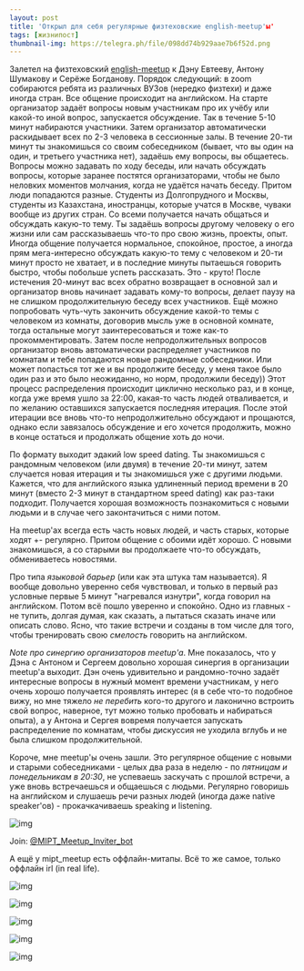 ```yaml
---
layout: post
title: 'Открыл для себя регулярные физтеховские english-meetup'ы'
tags: [жизнипост]
thumbnail-img: https://telegra.ph/file/098dd74b929aae7b6f52d.png
---
```


Залетел на физтеховский [english-meetup](https://t.me/mipt_meetup) к Дэну Евтееву, Антону Шумакову и Серёже Богданову. Порядок следующий: в zoom собираются ребята из различных ВУЗов (нередко физтехи) и даже иногда стран. Все общение происходит на английском. На старте организатор задаёт вопросы новым участникам про их учёбу или какой-то иной вопрос, запускается обсуждение. Так в течение 5-10 минут набираются участники. Затем организатор автоматически раскидывает всех по 2-3 человека в сессионные залы. В течение 20-ти минут ты знакомишься со своим собеседником (бывает, что вы один на один, и третьего участника нет), задаёшь ему вопросы, вы общаетесь. Вопросы можно задавать по ходу беседы, или начать обсуждать вопросы, которые заранее постятся организаторами, чтобы не было неловких моментов молчания, когда не удаётся начать беседу. Притом люди попадаются разные. Студенты из Долгопрудного и Москвы, студенты из Казахстана, иностранцы, которые учатся в Москве, чуваки вообще из других стран. Со всеми получается начать общаться и обсуждать какую-то тему. Ты задаёшь вопросы другому человеку о его жизни или сам рассказываешь что-то про свою жизнь, проекты, опыт. Иногда общение получается нормальное, спокойное, простое, а иногда прям мега-интересно обсуждать какую-то тему с человеком и 20-ти минут просто не хватает, и в последние минуты пытаешься говорить быстро, чтобы побольше успеть рассказать. Это - круто! После истечения 20-минут вас всех обратно возвращает в основной зал и организатор вновь начинает задавать кому-то вопросы, делает паузу на не слишком продолжительную беседу всех участников. Ещё можно попробовать чуть-чуть закончить обсуждение какой-то темы с человеком из комнаты, договорив мысль уже в основной комнате, тогда остальные могут заинтересоваться и тоже как-то прокомментировать. Затем после непродолжительных вопросов организатор вновь автоматически распределяет участников по комнатам и тебе попадаются новые рандомные собеседники. Или может попасться тот же и вы продолжите беседу, у меня такое было один раз и это было неожиданно, но норм, продолжили беседу)) Этот процесс распределения происходит циклично несколько раз, и в конце, когда уже время ушло за 22:00, какая-то часть людей отваливается, и по желанию оставшихся запускается последняя итерация. После этой итерации все вновь что-то непродолжительно обсуждают и прощаются, однако если завязалось обсуждение и его хочется продолжить, можно в конце остаться и продолжать общение хоть до ночи.

По формату выходит эдакий low speed dating. Ты знакомишься с рандомным человеком (или двумя) в течение 20-ти минут, затем случается новая итерация и ты знакомишься уже с другими людьми. Кажется, что для английского языка удлиненный период времени в 20 минут (вместо 2-3 минут в стандартном speed dating) как раз-таки подходит. Получается хорошая возможность познакомиться с новыми людьми и в случае чего законтачиться с ними потом.

На meetup'ах всегда есть часть новых людей, и часть старых, которые ходят +- регулярно. Притом общение с обоими идёт хорошо. С новыми знакомишься, а со старыми вы продолжаете что-то обсуждать, обмениваетесь новостями.

Про типа *языковой барьер* (или как эта штука там называется). Я вообще довольно уверенно себя чувствовал, и только в первый раз условные первые 5 минут "нагревался изнутри", когда говорил на английском. Потом всё пошло уверенно и спокойно. Одно из главных - не тупить, долгая думая, как сказать, а пытаться сказать иначе или описать слово. Ясно, что такие встречи и созданы в том числе для того, чтобы тренировать свою *смелость* говорить на английском.

*Note про синергию организаторов meetup'a*. Мне показалось, что у Дэна с Антоном и Сергеем довольно хорошая синергия в организации meetup'a выходит. Дэн очень удивительно и рандомно-точно задаёт интересные вопросы в нужный момент времени участникам, у него очень хорошо получается проявлять интерес (я в себе что-то подобное вижу, но мне тяжело *не перебить* кого-то другого и лаконично встроить свой вопрос, наверное, тут можно только пробовать и набираться опыта), а у Антона и Сергея вовремя получается запускать распределение по комнатам, чтобы дискуссия не уходила вглубь и не была слишком продолжительной.

Короче, мне meetup'ы очень зашли. Это регулярное общение с новыми и старыми собеседниками - целых два раза в неделю - по *пятницам и понедельникам в 20:30*, не успеваешь заскучать с прошлой встречи, а уже вновь встречаешься и общаешься с людьми. Регулярно говоришь на английском и слушаешь речи разных людей (иногда даже native speaker'ов) - прокачкачиваешь speaking и listening.

![img](https://telegra.ph/file/4bf4286daa72f6c8dd635.png)





Join: [@MIPT_Meetup_Inviter_bot](http://t.me/MIPT_Meetup_Inviter_bot)



А ещё у mipt_meetup есть оффлайн-митапы. Всё то же самое, только оффлайн irl (in real life).

![img](https://telegra.ph/file/dabc022ed2aec79cd8909.png)





![img](https://telegra.ph/file/098dd74b929aae7b6f52d.png)





![img](https://telegra.ph/file/f80548fec7dffdbfcece7.png)





![img](https://telegra.ph/file/aa113e19e46ea2ca152c3.png)





![img](https://telegra.ph/file/bbb1e23a1f6686f3b1381.png)